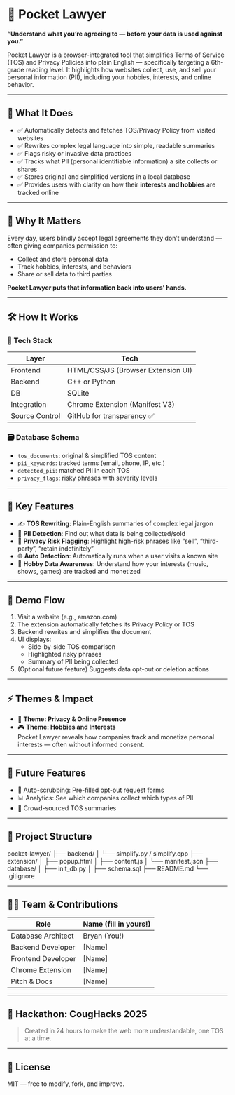 # 🧠 Pocket Lawyer

**“Understand what you’re agreeing to — before your data is used against you.”**

Pocket Lawyer is a browser-integrated tool that simplifies Terms of Service (TOS) and Privacy Policies into plain English — specifically targeting a 6th-grade reading level. It highlights how websites collect, use, and sell your personal information (PII), including your hobbies, interests, and online behavior.

---

## 🚀 What It Does

- ✅ Automatically detects and fetches TOS/Privacy Policy from visited websites
- ✅ Rewrites complex legal language into simple, readable summaries
- ✅ Flags risky or invasive data practices
- ✅ Tracks what PII (personal identifiable information) a site collects or shares
- ✅ Stores original and simplified versions in a local database
- ✅ Provides users with clarity on how their **interests and hobbies** are tracked online

---

## 🎯 Why It Matters

Every day, users blindly accept legal agreements they don’t understand — often giving companies permission to:

- Collect and store personal data
- Track hobbies, interests, and behaviors
- Share or sell data to third parties

**Pocket Lawyer puts that information back into users’ hands.**

---

## 🛠 How It Works

### 🧩 Tech Stack

| Layer      | Tech                      |
|------------|---------------------------|
| Frontend   | HTML/CSS/JS (Browser Extension UI) |
| Backend    | C++ or Python             |
| DB         | SQLite                    |
| Integration | Chrome Extension (Manifest V3) |
| Source Control | GitHub for transparency ✅ |

### 🗃️ Database Schema

- `tos_documents`: original & simplified TOS content
- `pii_keywords`: tracked terms (email, phone, IP, etc.)
- `detected_pii`: matched PII in each TOS
- `privacy_flags`: risky phrases with severity levels

---

## 🔐 Key Features

- ✍️ **TOS Rewriting**: Plain-English summaries of complex legal jargon
- 🔎 **PII Detection**: Find out what data is being collected/sold
- 🧠 **Privacy Risk Flagging**: Highlight high-risk phrases like “sell”, “third-party”, “retain indefinitely”
- 🌐 **Auto Detection**: Automatically runs when a user visits a known site
- 💬 **Hobby Data Awareness**: Understand how your interests (music, shows, games) are tracked and monetized

---

## 🧪 Demo Flow

1. Visit a website (e.g., amazon.com)
2. The extension automatically fetches its Privacy Policy or TOS
3. Backend rewrites and simplifies the document
4. UI displays:
   - Side-by-side TOS comparison
   - Highlighted risky phrases
   - Summary of PII being collected
5. (Optional future feature) Suggests data opt-out or deletion actions

---

## ⚡ Themes & Impact

- 🔐 **Theme: Privacy & Online Presence**
- 🎮 **Theme: Hobbies and Interests**  
Pocket Lawyer reveals how companies track and monetize personal interests — often without informed consent.

---

## 🔭 Future Features

- 🧹 Auto-scrubbing: Pre-filled opt-out request forms
- 📊 Analytics: See which companies collect which types of PII
- 🔁 Crowd-sourced TOS summaries

---

## 📂 Project Structure

pocket-lawyer/
├── backend/
│   └── simplify.py / simplify.cpp
├── extension/
│   ├── popup.html
│   ├── content.js
│   └── manifest.json
├── database/
│   ├── init_db.py
│   ├── schema.sql
├── README.md
└── .gitignore

---

## 🧑‍💻 Team & Contributions

| Role               | Name (fill in yours!)      |
|--------------------|----------------------------|
| Database Architect | Bryan (You!)               |
| Backend Developer  | [Name]                     |
| Frontend Developer | [Name]                     |
| Chrome Extension   | [Name]                     |
| Pitch & Docs       | [Name]                     |

---

## 📣 Hackathon: CougHacks 2025  
> Created in 24 hours to make the web more understandable, one TOS at a time.

---

## 📄 License
MIT — free to modify, fork, and improve.
